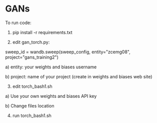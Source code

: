 # GANs

To run code:

1) pip install -r requirements.txt  

2) edit gan_torch.py: 

sweep_id = wandb.sweep(sweep_config, entity="zcemg08", project="gans_training2")

a) entity: your weights and biases username 

b) project: name of your project (create in weights and biases web site) 

3) edit torch_bash1.sh

a) Use your own weights and biases API key

b) Change files location 

4) run torch_bash1.sh 





